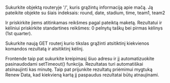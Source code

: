 Sukurkite objektą routeryje '/', kuris grąžintų informaciją apie mačą.
Ją pateikite objekte su šiais indeksais:
round, 
date, 
stadium, 
time, 
team1, 
team2

Ir priskirkite jiems atitinkamas reikšmes pagal pateiktą maketą. Rezultatui ir kėliniui priskirkite standartines reikšmes: 0 pelnytų taškų bei pirmas kėlinys (1st quarter).

 
Sukurkite naują GET routerį kurio tikslas grąžinti atsitiktinį kiekvienos komandos rezultatą ir atsitiktinį kėlinį. 

Frontende taip pat sukurkite kreipimasį šiuo adresu ir jį automatizuokite pasinaudodami setTimeout() funkcija. Rezultatas turi automatiškai atsinaujinti kas minutę. Taip pat prijunkite rezultatų priėmimui mygtuką Renew Data, kad kiekvieną kartą jį paspaudus rezultatai būtų atnaujinami.